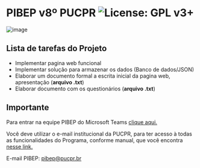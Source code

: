 # PIBEP v8º PUCPR ![License: GPL v3+](https://img.shields.io/badge/License-GPL%20v3%2B-blue.svg)
![image](https://github.com/thoggs/pibepv8-project/blob/master/git/img/readme.png)

## Lista de tarefas do Projeto
- Implementar pagina web funcional
- Implementar solução para armazenar os dados (Banco de dados/JSON)
- Elaborar um documento formal a escrita inicial da pagina web, apresentação (**arquivo .txt**) 
- Elaborar documento com os questionários (**arquivo .txt**)

## Importante
Para entrar na equipe PIBEP do Microsoft Teams [clique aqui.](https://teams.microsoft.com/dl/launcher/launcher.html?url=%2f_%23%2fl%2fteam%2f19%3ae73fdaf43b0b4f8297ae56a1962b8bf4%40thread.tacv2%2fconversations%3fgroupId%3daa10969a-6375-4782-891b-13f432760135%26tenantId%3d8a1ef6c3-8324-4103-bf4a-1328c5dc3653&type=team&deeplinkId=23e753d3-ba59-4cff-9e89-a6e02936160a&directDl=true&msLaunch=true&enableMobilePage=true&suppressPrompt=true)

Você deve utilizar o e-mail institucional da PUCPR, para ter acesso à todas as funcionalidades do Programa, conforme manual, que você encontra [nesse link.](http://hotmilk.pucpr.br/wp-content/uploads/2020/05/TEAMs-para-Estudantes_como-acessar-1.pdf)

E-mail PIBEP: pibep@pucpr.br
